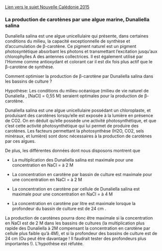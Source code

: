 [Lien vers le sujet Nouvelle Calédonie 2015](http://svt.ac-besancon.fr/bac-s-2015-nouvelle-caledonie/)

### La production de carotènes par une algue marine, Dunaliella salina

Dunaliella salina est une algue unicellulaire qui présente, dans certaines conditions du milieu, la capacité exceptionnelle de synthèse et d’accumulation de β-carotène. Ce pigment naturel est un pigment photosyntétique absorbant les photons et transmettant l’excitation jusqu’aux chlorophylles A des antennes collectrices. Il est également utilisé par l’Homme comme antioxydant et colorant car il est dix fois plus actif que le β-carotène de synthèse.

Comment optimiser la production de β-carotène par Dunaliella salina dans les bassins de culture  ?

Hypothèse: Les conditions du milieu océanique (milieu de vie naturel de Dunaliella , [NaCl] = 0,55 M) seraient optimales pour la production de β-carotène.


Dunaliella salina est une algue unicellulaire possédant un chloroplaste, et produisant des carotènes lorsqu’elle est exposée à la lumière en présence de CO2. On en déduit qu’elle possède une activité photosynthétique, et que c’est cette activité photosynthétique qui lui permet de produire des carotènes. Les facteurs permettant la photosynthèse (H2O, CO2, sels minéraux, et lumière) sont donc nécessaires à la production de carotènes par ces algues.


De plus, les différentes données dont nous disposons montrent que

- La multiplication des Dunaliella salina est maximale pour une concentration en NaCl = à 2 M

- La concentration en carotène par bassin de culture est maximale pour une concentration en NaCl = à 2 M

- La concentration en carotène par cellule de Dunaliella salina est maximale pour une concentration en NaCl = à 4 M

- La concentration en carotène par litre est maximale lorsque la profondeur du bassin de culture est de 24 cm . 


La production de carotènes pourra donc être maximale si la concentration en NaCl est de 2 M dans les bassins de cultures (la multiplication plus rapide des Dunaliella à 2M compensant la concentration en carotène par cellule plus faible qu’à 4M), et si la profondeur des bassins de culture est de 24 cm (Ou peut être davantage ! Il faudrait tester des profondeurs plus importantes !).  L’hypothèse est réfutée.
